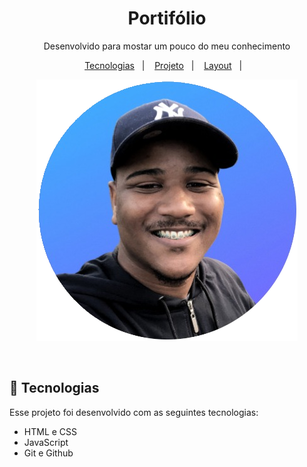 <h1 align="center"> Portifólio </h1>

<p align="center">
Desenvolvido para mostar um pouco do meu conhecimento
</p>

<p align="center">
  <a href="#-tecnologias">Tecnologias</a>&nbsp;&nbsp;&nbsp;|&nbsp;&nbsp;&nbsp;
  <a href="#-projeto">Projeto</a>&nbsp;&nbsp;&nbsp;|&nbsp;&nbsp;&nbsp;
  <a href="#-layout">Layout</a>&nbsp;&nbsp;&nbsp;|&nbsp;&nbsp;&nbsp;

</p>

<p align="center">
   <img src="./assets/Designer.png" alt="luiz">
</p>

<br>

## 🚀 Tecnologias

Esse projeto foi desenvolvido com as seguintes tecnologias:

- HTML e CSS
- JavaScript
- Git e Github